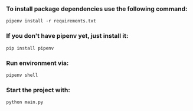 ### To install package dependencies use the following command:

`pipenv install -r requirements.txt`

### If you don't have pipenv yet, just install it:

`pip install pipenv`

### Run environment via:

`pipenv shell`

### Start the project with:

`python main.py`
